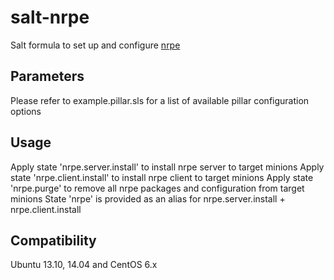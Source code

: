 salt-nrpe
==========

Salt formula to set up and configure [nrpe](http://exchange.nagios.org/directory/Addons/Monitoring-Agents/NRPE--2D-Nagios-Remote-Plugin-Executor/details)

Parameters
------------
Please refer to example.pillar.sls for a list of available pillar configuration options

Usage
-----
Apply state 'nrpe.server.install' to install nrpe server to target minions
Apply state 'nrpe.client.install' to install nrpe client to target minions
Apply state 'nrpe.purge' to remove all nrpe packages and configuration from target minions
State 'nrpe' is provided as an alias for nrpe.server.install + nrpe.client.install

Compatibility
-------------
Ubuntu 13.10, 14.04 and CentOS 6.x
